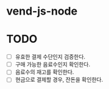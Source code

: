 # vend-js-node

# TODO

- [ ] 유효한 결제 수단인지 검증한다.
- [ ] 구매 가능한 음료수인지 확인한다.
- [ ] 음료수의 재고를 확인한다.
- [ ] 현금으로 결제할 경우, 잔돈을 확인한다.
